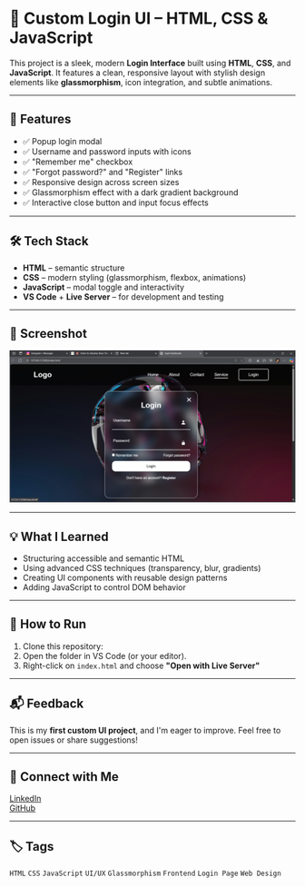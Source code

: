 # 🔐 Custom Login UI – HTML, CSS & JavaScript

This project is a sleek, modern **Login Interface** built using **HTML**, **CSS**, and **JavaScript**. It features a clean, responsive layout with stylish design elements like **glassmorphism**, icon integration, and subtle animations.

---

## 🚀 Features

- ✅ Popup login modal  
- ✅ Username and password inputs with icons  
- ✅ "Remember me" checkbox  
- ✅ "Forgot password?" and "Register" links  
- ✅ Responsive design across screen sizes  
- ✅ Glassmorphism effect with a dark gradient background  
- ✅ Interactive close button and input focus effects

---

## 🛠 Tech Stack

- **HTML** – semantic structure  
- **CSS** – modern styling (glassmorphism, flexbox, animations)  
- **JavaScript** – modal toggle and interactivity  
- **VS Code** + **Live Server** – for development and testing

---

## 📸 Screenshot

![Login UI Screenshot](./Screenshot.png)


---

## 💡 What I Learned

- Structuring accessible and semantic HTML
- Using advanced CSS techniques (transparency, blur, gradients)
- Creating UI components with reusable design patterns
- Adding JavaScript to control DOM behavior

---

## 📁 How to Run

1. Clone this repository:
2. Open the folder in VS Code (or your editor).
3. Right-click on `index.html` and choose **"Open with Live Server"**  


---

## 📬 Feedback

This is my **first custom UI project**, and I'm eager to improve. Feel free to open issues or share suggestions!

---

## 🔗 Connect with Me

[LinkedIn](www.linkedin.com/in/nithish-kannan-m)  
[GitHub](https://github.com/NithishKannanM)

---

## 🏷️ Tags

`HTML` `CSS` `JavaScript` `UI/UX` `Glassmorphism` `Frontend` `Login Page` `Web Design`
